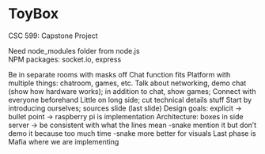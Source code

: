 # ToyBox

CSC 599: Capstone Project <br>

Need node_modules folder from node.js <br>
NPM packages: socket.io, express <br>


Be in separate rooms with masks off
Chat function fits
Platform with multiple things: chatroom, games, etc.
Talk about networking, demo chat (show how hardware works); in addition to chat, show games;
Connect with everyone beforehand
Little on long side; cut technical details stuff
Start by introducing ourselves; sources slide (last slide)
Design goals: explicit -> bullet point -> raspberry pi is implementation
Architecture: boxes in side server -> be consistent with what the lines mean
	-snake mention it but don’t demo it because too much time
	-snake more better for visuals
Last phase is Mafia where we are implementing
